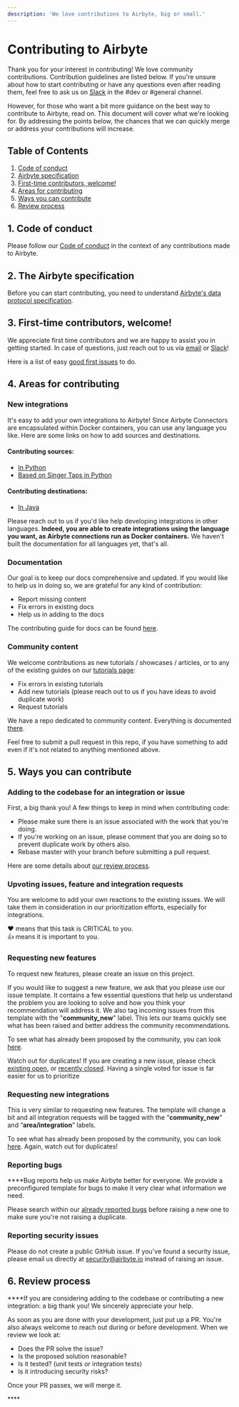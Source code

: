 ```yaml
---
description: 'We love contributions to Airbyte, big or small.'
---
```


# Contributing to Airbyte

Thank you for your interest in contributing! We love community contributions. Contribution guidelines are listed below. If you're unsure about how to start contributing or have any questions even after reading them, feel free to ask us on [Slack](https://slack.airbyte.io) in the \#dev or \#general channel. 

However, for those who want a bit more guidance on the best way to contribute to Airbyte, read on. This document will cover what we're looking for. By addressing the points below, the chances that we can quickly merge or address your contributions will increase.

## Table of Contents

1. [Code of conduct](https://docs.airbyte.io/v/dx-to-contribute_suggestion/contributing/contributing-to-airbyte#1-code-of-conduct)
2. [Airbyte specification](https://docs.airbyte.io/v/dx-to-contribute_suggestion/contributing/contributing-to-airbyte#2-the-airbyte-specification)
3. [First-time contributors, welcome!](https://docs.airbyte.io/v/dx-to-contribute_suggestion/contributing/contributing-to-airbyte#3-first-time-contributors-welcome)
4. [Areas for contributing](https://docs.airbyte.io/v/dx-to-contribute_suggestion/contributing/contributing-to-airbyte#4-areas-for-contributing)
5. [Ways you can contribute](https://docs.airbyte.io/v/dx-to-contribute_suggestion/contributing/contributing-to-airbyte#5-ways-you-can-contribute)
6. [Review process](https://docs.airbyte.io/v/dx-to-contribute_suggestion/contributing/contributing-to-airbyte#6-review-process)

## 1. Code of conduct

Please follow our [Code of conduct](https://docs.airbyte.io/contributing/code-of-conduct) in the context of any contributions made to Airbyte.

## 2. The Airbyte specification

Before you can start contributing, you need to understand [Airbyte's data protocol specification](https://docs.airbyte.io/architecture/airbyte-specification). 

## 3. First-time contributors, welcome!

We appreciate first time contributors and we are happy to assist you in getting started. In case of questions, just reach out to us via [email](mailto:hey@airbyte.io) or [Slack](https://slack.airbyte.io)!

Here is a list of easy [good first issues](https://github.com/airbytehq/airbyte/labels/good%20first%20issue) to do.

## 4. Areas for contributing

### **New integrations**

It's easy to add your own integrations to Airbyte! Since Airbyte Connectors are encapsulated within Docker containers, you can use any language you like. Here are some links on how to add sources and destinations. 

#### **Contributing sources:**

* [In Python](https://github.com/airbytehq/airbyte/blob/master/airbyte-integrations/connector-templates/python-source/README.md)
* [Based on Singer Taps in Python](https://github.com/airbytehq/airbyte/blob/master/airbyte-integrations/connector-templates/singer-source/README.md)

#### **Contributing destinations:**

* [In Java](https://github.com/airbytehq/airbyte/blob/master/airbyte-integrations/connector-templates/java-destination/README.md)

Please reach out to us if you'd like help developing integrations in other languages. **Indeed, you are able to create integrations using the language you want, as Airbyte connections run as Docker containers.** We haven't built the documentation for all languages yet, that's all. 

### **Documentation**

Our goal is to keep our docs comprehensive and updated. If you would like to help us in doing so, we are grateful for any kind of contribution:

* Report missing content
* Fix errors in existing docs
* Help us in adding to the docs

The contributing guide for docs can be found [here](https://docs.airbyte.io/contributing/contributing-to-airbyte/updating-documentation).

### **Community content**

We welcome contributions as new tutorials / showcases / articles, or to any of the existing guides on our [tutorials page](http://airbyte.io/tutorials):

* Fix errors in existing tutorials
* Add new tutorials \(please reach out to us if you have ideas to avoid duplicate work\)
* Request tutorials

We have a repo dedicated to community content. Everything is documented [there](https://github.com/airbytehq/community-content/).

Feel free to submit a pull request in this repo, if you have something to add even if it's not related to anything mentioned above.

## 5. Ways you can contribute

### **Adding to the codebase for an integration or issue**

First, a big thank you! A few things to keep in mind when contributing code:

* Please make sure there is an issue associated with the work that you're doing.
* If you're working on an issue, please comment that you are doing so to prevent duplicate work by others also.
* Rebase master with your branch before submitting a pull request.

Here are some details about [our review process](https://docs.airbyte.io/v/dx-to-contribute_suggestion/contributing/contributing-to-airbyte#6-review-process). 

### **Upvoting issues, feature and integration requests**

You are welcome to add your own reactions to the existing issues. We will take them in consideration in our prioritization efforts, especially for integrations.

❤️ means that this task is CRITICAL to you.  
👍 means it is important to you.

### **Requesting new features**

To request new features, please create an issue on this project.

If you would like to suggest a new feature, we ask that you please use our issue template. It contains a few essential questions that help us understand the problem you are looking to solve and how you think your recommendation will address it. We also tag incoming issues from this template with the "**community\_new**" label. This lets our teams quickly see what has been raised and better address the community recommendations.

To see what has already been proposed by the community, you can look [here](https://github.com/airbytehq/airbyte/labels/community_new).

Watch out for duplicates! If you are creating a new issue, please check [existing open](https://github.com/airbyte.io/airbyte/issues), or [recently closed](https://github.com/airbytehq/airbyte/issues?utf8=%E2%9C%93&q=is%3Aissue%20is%3Aclosed%20). Having a single voted for issue is far easier for us to prioritize

### **Requesting new integrations**

This is very similar to requesting new features. The template will change a bit and all integration requests will be tagged with the “**community\_new**” and “**area/integration**” labels.

To see what has already been proposed by the community, you can look [here](https://github.com/airbytehq/airbyte/labels/area%2Fintegration). Again, watch out for duplicates!

### **Reporting bugs**

**‌**Bug reports help us make Airbyte better for everyone. We provide a preconfigured template for bugs to make it very clear what information we need.

‌Please search within our [already reported bugs](https://github.com/airbytehq/airbyte/issues?q=is%3Aissue+is%3Aopen+label%3Atype%2Fbug) before raising a new one to make sure you're not raising a duplicate.

### **Reporting security issues**

Please do not create a public GitHub issue. If you've found a security issue, please email us directly at [security@airbyte.io](mailto:security@airbyte.io) instead of raising an issue.

## **6. Review process**

**‌‌**If you are considering adding to the codebase or contributing a new integration: a big thank you! We sincerely appreciate your help.

As soon as you are done with your development, just put up a PR.  You're also always welcome to reach out during or before development.
When we review we look at:

* ‌Does the PR solve the issue?
* Is the proposed solution reasonable?
* Is it tested? \(unit tests or integration tests\)
* Is it introducing security risks?

‌Once your PR passes, we will merge it.

\*\*\*\*

